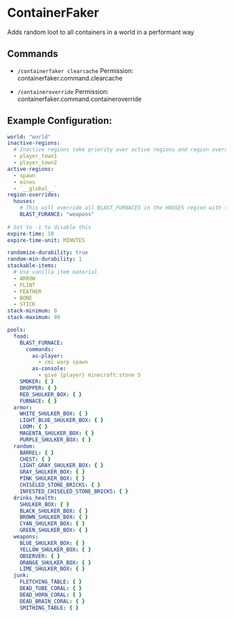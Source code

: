 # ContainerFaker
Adds random loot to all containers in a world in a performant way

## Commands

- `/containerfaker clearcache`
Permission: containerfaker.command.clearcache

- `/containeroverride`
Permission: containerfaker.command.containeroverride

## Example Configuration:
```yml
world: "world"
inactive-regions:
  # Inactive regions take priority over active regions and region overrides
  - player_town1
  - player_town2
active-regions:
  - spawn
  - mines
  - `__global__`
region-overrides:
  houses:
    # This will override all BLAST_FURNACES in the HOUSES region with the WEAPONS pool.
    BLAST_FURANCE: "weapons"
    
# Set to -1 to disable this
expire-time: 10
expire-time-unit: MINUTES

randomize-durability: true
random-min-durability: 1
stackable-items:
  # Use vanilla item material
  - ARROW
  - FLINT
  - FEATHER
  - BONE
  - STICK
stack-minimum: 0
stack-maximum: 99

pools:
  food:
    BLAST_FURNACE:
      commands:
        as-player:
          - cmi warp spawn
        as-console:
          - give {player} minecraft:stone 5
    SMOKER: { }
    DROPPER: { }
    RED_SHULKER_BOX: { }
    FURNACE: { }
  armor:
    WHITE_SHULKER_BOX: { }
    LIGHT_BLUE_SHULKER_BOX: { }
    LOOM: { }
    MAGENTA_SHULKER_BOX: { }
    PURPLE_SHULKER_BOX: { }
  random:
    BARREL: { }
    CHEST: { }
    LIGHT_GRAY_SHULKER_BOX: { }
    GRAY_SHULKER_BOX: { }
    PINK_SHULKER_BOX: { }
    CHISELED_STONE_BRICKS: { }
    INFESTED_CHISELED_STONE_BRICKS: { }
  drinks_health:
    SHULKER_BOX: { }
    BLACK_SHULKER_BOX: { }
    BROWN_SHULKER_BOX: { }
    CYAN_SHULKER_BOX: { }
    GREEN_SHULKER_BOX: { }
  weapons:
    BLUE_SHULKER_BOX: { }
    YELLOW_SHULKER_BOX: { }
    OBSERVER: { }
    ORANGE_SHULKER_BOX: { }
    LIME_SHULKER_BOX: { }
  junk:
    FLETCHING_TABLE: { }
    DEAD_TUBE_CORAL: { }
    DEAD_HORN_CORAL: { }
    DEAD_BRAIN_CORAL: { }
    SMITHING_TABLE: { }
```
